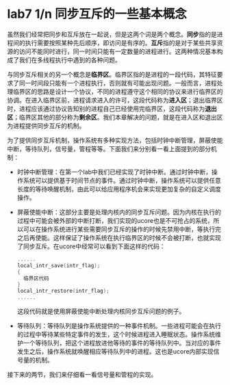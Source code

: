 # lab7 1/n 同步互斥的一些基本概念

虽然我们经常把同步和互斥放在一起说，但是这两个词是两个概念。**同步**指的是进程间的执行需要按照某种先后顺序，即访问是有序的。**互斥**指的是对于某些共享资源的访问不能同时进行，同一时间只能有一定数量的进程进行。这两种情况基本构成了我们在多线程执行中遇到的各种问题。

与同步互斥相关的另一个概念是**临界区**。临界区指的是进程的一段代码，其特征要求了同一时间段只能有一个进程执行，否则就有可能出现问题。一般而言，进程处理临界区的思路是设计一个协议，不同的进程遵守这个相同的协议来进行临界区的协调。在进入临界区前，进程请求进入的许可，这段代码称为**进入区**；退出临界区时，进程应该通过协议告知别的进程自己已经使用完临界区，这段代码称为**退出区**；临界区其他的部分称为**剩余区**。我们本章解决的问题，就是在进入区和退出区为进程提供同步互斥的机制。

为了提供同步互斥机制，操作系统有多种实现方法，包括时钟中断管理，屏蔽使能中断，等待队列，信号量，管程等等。下面我们来分别看一看上面提到的部分机制：

- 时钟中断管理：在第一个lab中我们已经实现了时钟中断。通过时钟中断，操作系统可以提供基于时间节点的事件。通过时钟中断，操作系统可以提供任意长度的等待唤醒机制，由此可以给应用程序机会来实现更加复杂的自定义调度操作。

- 屏蔽使能中断：这部分主要是处理内核内的同步互斥问题。因为内核在执行的过程中可能会被外部的中断打断，我们实现的ucore也是不可抢占的系统，所以可以在操作系统进行某些需要同步互斥的操作的时候先禁用中断，等执行完之后再使能。这样保证了操作系统在执行临界区的时候不会被打断，也就实现了同步互斥。在ucore中经常可以看到下面这样的代码：

  ```c
  ......
  local_intr_save(intr_flag);
  {
    临界区代码
  }
  local_intr_restore(intr_flag);
  ......
  ```

  这段代码就是使用屏蔽使能中断处理内核同步互斥问题的例子。

- 等待队列：等待队列是操作系统提供的一种事件机制。一些进程可能会在执行的过程中等待某些特定事件的发生，这个时候进程进入睡眠状态。操作系统维护一个等待队列，把这个进程放进他等待的事件的等待队列中。当对应的事件发生之后，操作系统就唤醒相应等待队列中的进程。这也是ucore内部实现信号量的机制。

接下来的两节，我们来仔细看一看信号量和管程的实现。